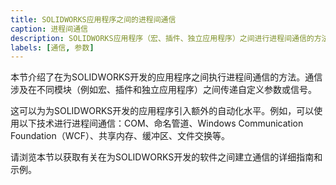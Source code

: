 ```yaml
---
title: SOLIDWORKS应用程序之间的进程间通信
caption: 进程间通信
description: SOLIDWORKS应用程序（宏、插件、独立应用程序）之间进行进程间通信的方法（自定义参数、信号传递）
labels: [通信, 参数]
---
```

本节介绍了在为SOLIDWORKS开发的应用程序之间执行进程间通信的方法。通信涉及在不同模块（例如宏、插件和独立应用程序）之间传递自定义参数或信号。

这可以为为SOLIDWORKS开发的应用程序引入额外的自动化水平。例如，可以使用以下技术进行进程间通信：COM、命名管道、Windows Communication Foundation（WCF）、共享内存、缓冲区、文件交换等。

请浏览本节以获取有关在为SOLIDWORKS开发的软件之间建立通信的详细指南和示例。